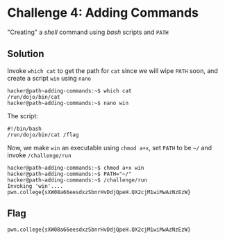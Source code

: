 # Challenge 4: Adding Commands
"Creating" a _shell_ command using _bash_ scripts and `PATH`
## Solution
Invoke `which cat` to get the path for `cat` since we will wipe `PATH` soon, and create a script `win` using `nano`
```
hacker@path~adding-commands:~$ which cat
/run/dojo/bin/cat
hacker@path~adding-commands:~$ nano win
```
The script:
```
#!/bin/bash
/run/dojo/bin/cat /flag
```
Now, we make `win` an executable using `chmod a+x`, set `PATH` to be `~/` and invoke `/challenge/run`
```
hacker@path~adding-commands:~$ chmod a+x win
hacker@path~adding-commands:~$ PATH="~/"
hacker@path~adding-commands:~$ /challenge/run
Invoking 'win'....
pwn.college{sXW08a66eesdxzSbnrHvDdjQpeH.QX2cjM1wiMwAzNzEzW}
```
## Flag
`pwn.college{sXW08a66eesdxzSbnrHvDdjQpeH.QX2cjM1wiMwAzNzEzW}`